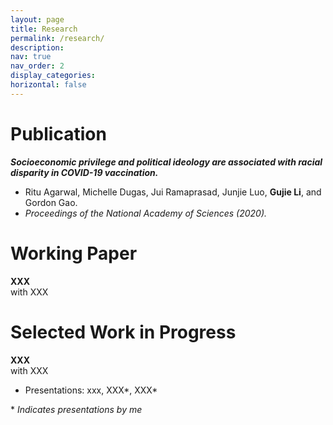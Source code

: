 ```yaml
---
layout: page
title: Research
permalink: /research/
description: 
nav: true
nav_order: 2
display_categories: 
horizontal: false
---
```

# Publication
***Socioeconomic privilege and political ideology are associated with racial disparity in COVID-19 vaccination.***
- Ritu Agarwal, Michelle Dugas, Jui Ramaprasad, Junjie Luo, **Gujie Li**, and Gordon Gao.
- *Proceedings of the National Academy of Sciences (2020).*


# Working Paper
**XXX**  
with XXX

# Selected Work in Progress
**XXX**  
with XXX
- Presentations: xxx, XXX\*, XXX\*


\* *Indicates presentations by me*
